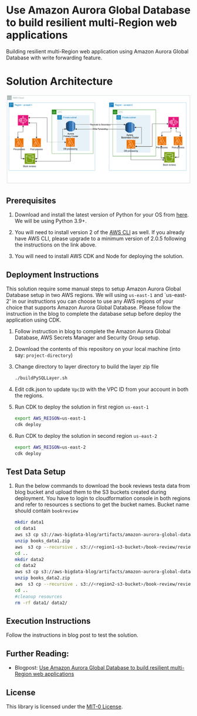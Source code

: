 # Use Amazon Aurora Global Database to build resilient multi-Region web applications 

Building resilient multi-Region web application using Amazon Aurora Global Database with write forwarding feature.

# Solution Architecture

![Solution Architecture](images/solution-architecture.png)

## Prerequisites

1. Download and install the latest version of Python for your OS from [here](https://www.python.org/downloads/). We will be using Python 3.9+.

2. You will need to install version 2 of the [AWS CLI](https://docs.aws.amazon.com/cli/latest/userguide/cli-chap-install.html) as well. If you already have AWS CLI, please upgrade to a minimum version of 2.0.5 following the instructions on the link above.

3. You will need to install AWS CDK and Node for deploying the solution.
## Deployment Instructions

This solution require some manual steps to setup Amazon Aurora Global Database
setup in two AWS regions. We will using `us-east-1` and `us-east-2' in our instructions
you can choose to use any AWS regions of your choice that supports Amazon Aurora Global Database.
Please follow the instruction in the blog to complete the database setup before deploy the application
using CDK.

1. Follow instruction in blog to complete the Amazon Aurora Global Database, AWS Secrets Manager and Security Group setup.

2. Download the contents of this repository on your local machine (into say:
   `project-directory`)

3. Change directory to layer directory to build the layer zip file
   ```bash
   ./buildPySQLLayer.sh
   ```

4. Edit cdk.json to update `VpcID` with the VPC ID from your account in both the regions. 

5. Run CDK to deploy the solution in first region `us-east-1`
    ```bash
   export AWS_REIGON=us-east-1
   cdk deploy
    ```
6. Run CDK to deploy the solution in second region `us-east-2`
    ```bash
   export AWS_REIGON=us-east-2
   cdk deploy
    ```

## Test Data Setup 

1. Run the below commands to download the book reviews testa data from blog bucket and upload them to the S3 buckets 
    created during deployment. You have to login to cloudformation console in both regions and refer to resources s
    sections to get the bucket names. Bucket name should contain `bookreview`
    ```bash
    mkdir data1
    cd data1
    aws s3 cp s3://aws-bigdata-blog/artifacts/amazon-aurora-global-database-multiRegion-webapps/books_data1.zip books_data1.zip
    unzip books_data1.zip
    aws  s3 cp --recursive . s3://<region1-s3-bucket>/book-review/reviews/ --exclude "*" --include "*json"
    cd ..
    mkdir data2
    cd data2
    aws s3 cp s3://aws-bigdata-blog/artifacts/amazon-aurora-global-database-multiRegion-webapps/books_data2.zip books_data2.zip 
    unzip books_data2.zip 
    aws  s3 cp --recursive . s3://<region2-s3-bucket>/book-review/reviews/ --exclude "*" --include "*json"
    cd ..
    #cleanup resources
    rm -rf data1/ data2/
    ```

## Execution Instructions

Follow the instructions in blog post to test the solution.


## Further Reading:

- Blogpost: [Use Amazon Aurora Global Database to build resilient multi-Region web applications](https://aws.amazon.com/blogs/TBD/)

## License

This library is licensed under the [MIT-0 License](https://github.com/aws/mit-0).
